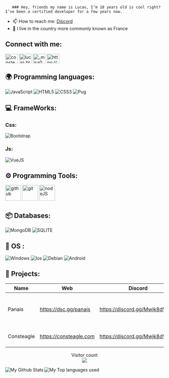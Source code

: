        ### Hey, friends my name is Lucas, I’m 18 years old is cool right? I’ve been a certified developer for a few years now.

- 📫 How to reach me: [Discord](https://discord.gg/Mwjk8dVUQJ)
- 🥖 I live in the country more commonly known as France
       
## Connect with me:
<p align="left">
<a href="https://twitter.com/consteagle" target="blank"><img align="center" src="https://raw.githubusercontent.com/rahuldkjain/github-profile-readme-generator/master/src/images/icons/Social/twitter.svg" alt="consteagle" height="30" width="40" /></a>
<a href="https://instagram.com/lucas.btts" target="blank"><img align="center" src="https://raw.githubusercontent.com/rahuldkjain/github-profile-readme-generator/master/src/images/icons/Social/instagram.svg" alt="lucas.btts" height="30" width="40" /></a>
<a href="https://www.youtube.com/c/_misa0" target="blank"><img align="center" src="https://raw.githubusercontent.com/rahuldkjain/github-profile-readme-generator/master/src/images/icons/Social/youtube.svg" alt="_misa0" height="30" width="40" /></a>
<a href="https://discord.gg/https://discord.gg/D7pq3m3" target="blank"><img align="center" src="https://raw.githubusercontent.com/rahuldkjain/github-profile-readme-generator/master/src/images/icons/Social/discord.svg" alt="https://discord.gg/Mwjk8dVUQJ" height="30" width="40" /></a>
</p>

## 🌍 Programming languages:

![JavaScript](https://img.shields.io/badge/javascript-%23323330.svg?style=for-the-badge&logo=javascript&logoColor=%23F7DF1E)
![HTML5](https://img.shields.io/badge/html5-%23E34F26.svg?style=for-the-badge&logo=html5&logoColor=white)
![CSS3](https://img.shields.io/badge/css3-%231572B6.svg?style=for-the-badge&logo=css3&logoColor=white)
![Pug](https://img.shields.io/badge/Pug-%231572B6.svg?style=for-the-badge&logo=pug&logoColor=brown)
  
## 💻 FrameWorks:

  ### Css:
  ![Bootstrap](https://img.shields.io/badge/Bootstrap-563D7C?style=for-the-badge&logo=bootstrap&logoColor=white)
  
  ### Js:
  ![VueJS](https://img.shields.io/badge/Vue.js-35495E?style=for-the-badge&logo=vuedotjs&logoColor=4FC08D)

## ⚙️ Programming Tools:

  [<img alt="github" width="50px" src="https://raw.githubusercontent.com/coderjojo/coderjojo/master/img/github.svg"/>](https://github.com)
  [<img alt="git" width="50px" src="https://iconape.com/wp-content/png_logo_vector/git-icon.png"/>](https://git-scm.com/)
  [<img alt="nodeJS" width="50px" src="https://cdn.iconscout.com/icon/free/png-512/node-js-1-1174935.png"/>](https://nodejs.org/en/)
  
  
  
## 📦 Databases:

![MongoDB](https://img.shields.io/badge/MongoDB-4EA94B?style=for-the-badge&logo=mongodb&logoColor=white)
![SQLITE](https://img.shields.io/badge/SQLite-07405E?style=for-the-badge&logo=sqlite&logoColor=white)

## 🔧 OS :
 ![Windows](https://img.shields.io/badge/Windows-0078D6?style=for-the-badge&logo=windows&logoColor=white)
 ![Ios](https://img.shields.io/badge/iOS-000000?style=for-the-badge&logo=ios&logoColor=white)
 ![Debian](https://img.shields.io/badge/Debian-A81D33?style=for-the-badge&logo=debian&logoColor=white)
 ![Android](https://img.shields.io/badge/Android-0078D6?style=for-the-badge&logo=android&logoColor=green)
 
## 🚩 Projects:
  | Name             | Web                     | Discord                        | Description                                                        |
  |------------------|-------------------------|--------------------------------|--------------------------------------------------------------------|
  | Panais           | https://dsc.gg/panais   | https://discord.gg/Mwjk8dVUQJ  | This a Discord music bot as well as multifunctional configurable.  |
  | Consteagle       | https://consteagle.com  | https://discord.gg/Mwjk8dVUQJ  | This a bot list server/website discord                             |

<p align="center"> 
  Visitor count<br>
  <img src="https://profile-counter.glitch.me/LucasB25/count.svg" />
</p>

<img align="left" alt="My Github Stats" src="https://github-readme-stats.vercel.app/api?username=LucasB25&show_icons=true&hide_border=true" />
<img align="left" alt="My Top languages used" src="https://github-readme-stats.vercel.app/api/top-langs/?username=LucasB25" />
